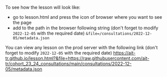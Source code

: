 To see how the lesson will look like:
- go to lesson.html and press the icon of browser where you want to see the page
- add to the path in the browser following string (don't forget to modify `2022-12-05` with the required date)
  `&file=/consultations/2022-12-05/metadata.json`

You can view any lesson on the prod server with the following link 
(don't forget to modify `2022-12-05` with the required date) 
https://ait-tr.github.io/lesson.html?&file=https://raw.githubusercontent.com/ait-tr/cohort_23_24_consultations/main/consultations/2022-12-05/metadata.json